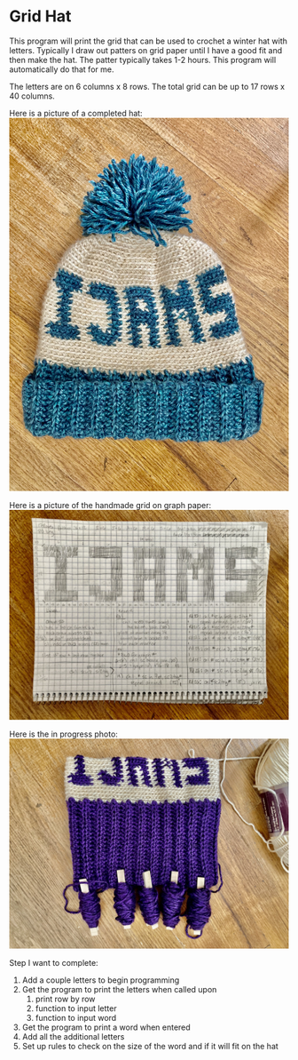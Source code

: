 # Grid Hat
This program will print the grid that can be used to crochet a winter hat with letters. Typically I draw out patters on grid paper until I have a good fit and then make the hat. The patter typically takes 1-2 hours. This program will automatically do that for me. 

The letters are on 6 columns x 8 rows. The total grid can be up to 17 rows x 40 columns. 

Here is a picture of a completed hat: 
![hat](/resources/images/completed_hat.jpeg)

Here is a picture of the handmade grid on graph paper:
![grid](/resources/images/example_graph_paper_pattern.jpeg)

Here is the in progress photo:
![progress](/resources/images/in_progress_hat.jpeg)

Step I want to complete: 
1. Add a couple letters to begin programming
2. Get the program to print the letters when called upon
    1. print row by row
    2. function to input letter
    3. function to input word
3. Get the program to print a word when entered
4. Add all the additional letters
5. Set up rules to check on the size of the word and if it will fit on the hat
